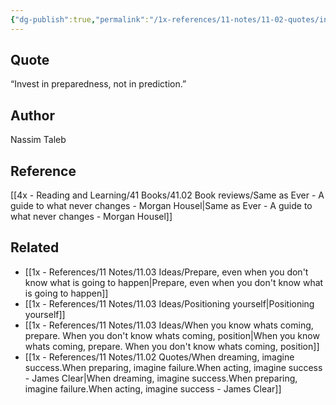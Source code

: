 ```yaml
---
{"dg-publish":true,"permalink":"/1x-references/11-notes/11-02-quotes/invest-in-preparedness-not-in-prediction-nassim-taleb/","title":"quote","created":"2025-06-27T23:15:17.163+03:00","updated":"2025-06-28T01:12:03.470+03:00"}
---
```



## Quote
“Invest in preparedness, not in prediction.” 

## Author
Nassim Taleb

## Reference
[[4x - Reading and Learning/41 Books/41.02 Book reviews/Same as Ever - A guide to what never changes - Morgan Housel\|Same as Ever - A guide to what never changes - Morgan Housel]]

## Related
- [[1x - References/11 Notes/11.03 Ideas/Prepare, even when you don't know what is going to happen\|Prepare, even when you don't know what is going to happen]]
- [[1x - References/11 Notes/11.03 Ideas/Positioning yourself\|Positioning yourself]]
- [[1x - References/11 Notes/11.03 Ideas/When you know whats coming, prepare. When you don't know whats coming, position\|When you know whats coming, prepare. When you don't know whats coming, position]]
- [[1x - References/11 Notes/11.02 Quotes/When dreaming, imagine success.When preparing, imagine failure.When acting, imagine success - James Clear\|When dreaming, imagine success.When preparing, imagine failure.When acting, imagine success - James Clear]]